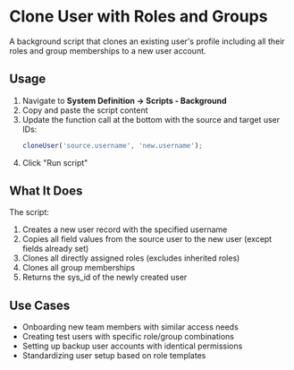 # Clone User with Roles and Groups

A background script that clones an existing user's profile including all their roles and group memberships to a new user account.

## Usage

1. Navigate to **System Definition → Scripts - Background**
2. Copy and paste the script content
3. Update the function call at the bottom with the source and target user IDs:
   ```javascript
   cloneUser('source.username', 'new.username');
   ```
4. Click "Run script"

## What It Does

The script:
1. Creates a new user record with the specified username
2. Copies all field values from the source user to the new user (except fields already set)
3. Clones all directly assigned roles (excludes inherited roles)
4. Clones all group memberships
5. Returns the sys_id of the newly created user

## Use Cases

- Onboarding new team members with similar access needs
- Creating test users with specific role/group combinations
- Setting up backup user accounts with identical permissions
- Standardizing user setup based on role templates
